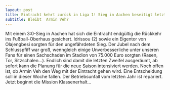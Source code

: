 ```yaml
---
layout: post
title: Eintracht kehrt zurück in Liga 1! Sieg in Aachen beseitigt letzte Zweifel
subtitle: Bleibt  Armin Veh?
---
```


Mit einem 3:0-Sieg in Aachen hat sich die Eintracht endgültig die Rückkehr ins Fußball-Oberhaus gesichert. Idrissou (2) sowie ein Eigentor von Olajengbesi sorgten für den ungefährdeten Sieg. Der Jubel nach dem Schlusspfiff war groß, wenngleich einige Unverbesserliche unter unseren Fans für einen Sachschaden im Stadion von 75.000 Euro sorgten (Rasen, Tor, Sitzschalen...). Endlich sind damit die letzten Zweifel ausgeräumt, ab sofort kann die Planung für die neue Saison intensiviert werden. Noch offen ist, ob Armin Veh den Weg mit der Eintracht gehen wird. Eine Entscheidung soll in dieser Woche fallen. Der Betriebsunfall vom letzten Jahr ist repariert. Jetzt beginnt die Mission Klassenerhalt...


